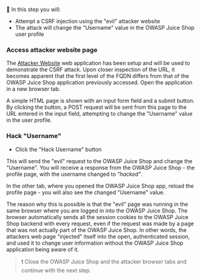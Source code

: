 <!--
SPDX-FileCopyrightText: 2025 United Security Providers AG, Switzerland

SPDX-License-Identifier: GPL-3.0-only
-->

&#127919; In this step you will:

* Attempt a CSRF injection using the "evil" attacker website
* The attack will change the "Username" value in the OWASP Juice Shop user profile

### Access attacker website page

The [Attacker Website]({{TRAFFIC_HOST1_9090}}/direct.html) web application has been setup and will be used to demonstrate the
CSRF attack. Upon closer inspection of the URL, it becomes apparent that the first level of the FQDN differs from that
of the OWASP Juice Shop application previously accessed. Open the application in a new browser tab.

A simple HTML page is shown with an input form field and a submit button. By clicking the button,
a POST request will be sent from this page to the URL entered in the input field,
attempting to change the "Username" value in the user profile.

### Hack "Username"

* Click the "Hack Username" button

This will send the "evil" request to the OWASP Juice Shop and change the "Username". You will receive a response
from the OWASP Juice Shop - the profile page, with the username changed to *"hacked"*.

In the other tab, where you opened the OWASP Juice Shop app, reload the profile page - you will also see
the changed "Username" value.

The reason why this is possible is that the "evil" page was running in the same browser where you are logged in into
the OWASP Juice Shop. The browser automatically sends all the session cookies to the OWASP Juice Shop backend with every request,
even if the request was made by a page that was not actually part of the OWASP Juice Shop. In other words, the attackers web page
"injected" itself into the open, authenticated session, and used it to change user information without the OWASP Juice Shop
application being aware of it.

> &#10071; Close the OWASP Juice Shop and the attacker browser tabs and continue with the next step.
